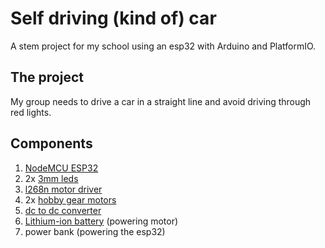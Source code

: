 # Self driving (kind of) car
A stem project for my school using an esp32 with Arduino and PlatformIO.
## The project
My group needs to drive a car in a straight line and avoid driving through red lights.
## Components
1. [NodeMCU ESP32](https://esphome.io/devices/nodemcu_esp32.html)
2. 2x [3mm leds](https://www.amazon.com/Chanzon-100pcs-colors-Emitting-Assorted/dp/B01AUI4W5U/ref=sr_1_6?dchild=1&keywords=3mm+led&qid=1618502078&sr=8-6)
3. [l268n motor driver](https://www.aliexpress.com/item/1761850243.html?gps-id=pcDetail404&scm=1007.16891.96945.0&scm_id=1007.16891.96945.0&scm-url=1007.16891.96945.0&pvid=9828842c-ce36-41c2-883e-bfa144cb9b3a&_t=gps-id:pcDetail404,scm-url:1007.16891.96945.0,pvid:9828842c-ce36-41c2-883e-bfa144cb9b3a,tpp_buckets:668%230%23131923%2319_668%230%23131923%2319_668%23888%233325%236_668%23888%233325%236_668%232846%238115%232000_668%232717%237562%23410__668%233374%2315176%23254_668%232846%238115%232000_668%232717%237562%23410_668%233164%239976%23929_668%233374%2315176%23254)
4. 2x [hobby gear motors](https://www.amazon.com/Antrader-Motor-Shaft-Arduino-Smart/dp/B07DDC3ZBK/ref=sr_1_3?dchild=1&keywords=hobby+gear+motor&qid=1618502108&sr=8-3)
5. [dc to dc converter](https://en.wikipedia.org/wiki/DC-to-DC_converter)
6. [Lithium-ion battery](https://en.wikipedia.org/wiki/Lithium-ion_battery) (powering motor)
7. power bank (powering the esp32)